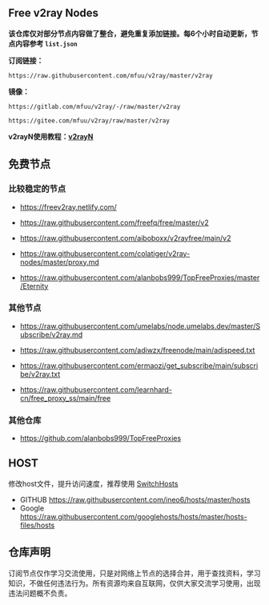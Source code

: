 ## Free v2ray Nodes

**该仓库仅对部分节点内容做了整合，避免重复添加链接。每6个小时自动更新，节点内容参考 `list.json`**

**订阅链接：**
```
https://raw.githubusercontent.com/mfuu/v2ray/master/v2ray
```

**镜像：**

```
https://gitlab.com/mfuu/v2ray/-/raw/master/v2ray
```

```
https://gitee.com/mfuu/v2ray/raw/master/v2ray
```

**v2rayN使用教程：[v2rayN](https://github.com/freefq/tutorials)**

## 免费节点

### 比较稳定的节点

* https://freev2ray.netlify.com/

* https://raw.githubusercontent.com/freefq/free/master/v2

* https://raw.githubusercontent.com/aiboboxx/v2rayfree/main/v2

* https://raw.githubusercontent.com/colatiger/v2ray-nodes/master/proxy.md

* https://raw.githubusercontent.com/alanbobs999/TopFreeProxies/master/Eternity

### 其他节点

* https://raw.githubusercontent.com/umelabs/node.umelabs.dev/master/Subscribe/v2ray.md

* https://raw.githubusercontent.com/adiwzx/freenode/main/adispeed.txt 

* https://raw.githubusercontent.com/ermaozi/get_subscribe/main/subscribe/v2ray.txt

* https://raw.githubusercontent.com/learnhard-cn/free_proxy_ss/main/free


### 其他仓库

* https://github.com/alanbobs999/TopFreeProxies

## HOST

修改host文件，提升访问速度，推荐使用 [SwitchHosts](https://github.com/oldj/SwitchHosts)

* GITHUB https://raw.githubusercontent.com/ineo6/hosts/master/hosts
* Google https://raw.githubusercontent.com/googlehosts/hosts/master/hosts-files/hosts


## 仓库声明

订阅节点仅作学习交流使用，只是对网络上节点的选择合并，用于查找资料，学习知识，不做任何违法行为。所有资源均来自互联网，仅供大家交流学习使用，出现违法问题概不负责。
